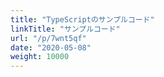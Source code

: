 ```yaml
---
title: "TypeScriptのサンプルコード"
linkTitle: "サンプルコード"
url: "/p/7wnt5qf"
date: "2020-05-08"
weight: 10000
---
```


